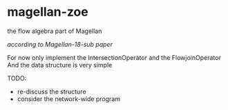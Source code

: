 # magellan-zoe
the flow algebra part of Magellan

*according to Magellan-18-sub paper*

For now only implement the IntersectionOperator and the FlowjoinOperator
And the data structure is very simple

TODO: 
- re-discuss the structure
- consider the network-wide program
